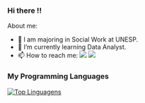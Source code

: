 ### Hi there !!

About me:

- 🔭 l am majoring in Social Work at UNESP.
- 🌱 I’m currently learning Data Analyst.
- 📫 How to reach me: <a href="https://www.linkedin.com/in/<marilda-souza-andradie/>" alt="linkedin" target="_blank"><img src="https://img.shields.io/badge/LinkedIn-%230077B5.svg?&style=flat-square&logo=linkedin&logoColor=white"></a>
<a href="mailto:marilda.souza@unesp.br" alt="gmail" target="_blank"><img src="https://img.shields.io/badge/-Gmail-FF0000?style=flat-square&labelColor=FF0000&logo=gmail&logoColor=white&link=mailto:marilda.souza@unesp.br" /></a>

### My Programming Languages 
                                                                                                     
[![Top Linguagens](https://github-readme-stats.vercel.app/api/top-langs/?username=mahandrade&layout=compact)](https://github.com/anuraghazra/github-readme-stats)

